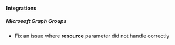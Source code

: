 
#### Integrations
##### Microsoft Graph Groups
- Fix an issue where **resource** parameter did not handle correctly
